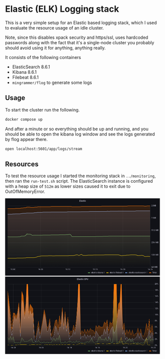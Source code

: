 # Elastic (ELK) Logging stack

This is a very simple setup for an Elastic based logging stack, which I used to evaluate the resource usage of an idle cluster.

Note, since this disables xpack security and https/ssl, uses hardcoded passwords along with the fact that it's a single-node cluster you probably should avoid using it for anything, anything really.

It consists of the following containers
- ElasticSearch 8.6.1
- Kibana 8.6.1
- Filebeat 8.6.1
- `mingrammer/flog` to generate some logs

## Usage

To start the cluster run the following.

```sh
docker compose up
```

And after a minute or so everything should be up and running, and you should be able to open the kibana log window and see the logs generated by flog appear there.

```sh
open localhost:5601/app/logs/stream
```

## Resources
To test the resource usage I started the monitoring stack in `../monitoring`, then ran the `run-test.sh` script. The ElasticSearch instance is configured with a heap  size of `512m` as lower sizes caused it to exit due to OutOfMemoryError.

![Elastic Memory Usage](elastic-memory.png)
![Elastic CPU Usage](elastic-cpu.png)
